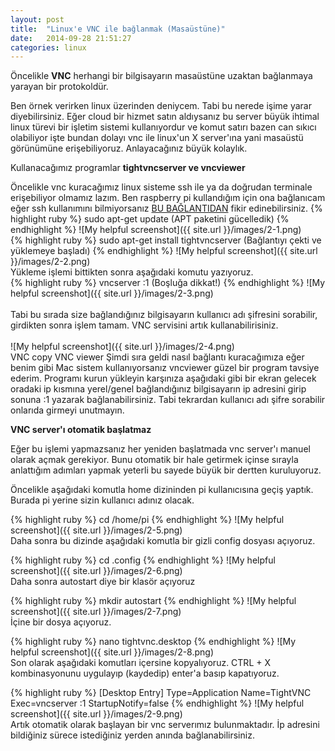 ```yaml
---
layout: post
title:  "Linux'e VNC ile bağlanmak (Masaüstüne)"
date:   2014-09-28 21:51:27
categories: linux
---
```

Öncelikle <b>VNC</b> herhangi bir bilgisayarın masaüstüne uzaktan bağlanmaya yarayan bir protokoldür.

Ben örnek verirken linux üzerinden deniycem. Tabi bu nerede işime yarar diyebilirsiniz. Eğer cloud bir hizmet satın aldıysanız bu server büyük ihtimal linux türevi bir işletim sistemi kullanıyordur ve komut satırı bazen can sıkıcı olabiliyor işte bundan dolayı vnc ile linux'un X server'ına yani masaüstü görünümüne erişebiliyoruz. Anlayacağınız büyük kolaylık.

Kullanacağımız programlar <b>tightvncserver ve vncviewer</b>

Öncelikle vnc kuracağımız linux sisteme ssh ile ya da doğrudan terminale erişebiliyor olmamız lazım. Ben raspberry pi kullandığım için ona bağlanıcam eğer ssh kullanımını bilmiyorsanız  [BU BAĞLANTIDAN][1] fikir edinebilirsiniz.
{% highlight ruby %}
sudo apt-get update  (APT paketini gücelledik)
{% endhighlight %}
![My helpful screenshot]({{ site.url }}/images/2-1.png)<br>
{% highlight ruby %}
sudo apt-get install tightvncserver (Bağlantıyı çekti ve yüklemeye başladı)
{% endhighlight %}
![My helpful screenshot]({{ site.url }}/images/2-2.png)<br>
Yükleme işlemi bittikten sonra aşağıdaki komutu yazıyoruz.<br>
{% highlight ruby %}
vncserver :1 (Boşluğa dikkat!)
{% endhighlight %}
![My helpful screenshot]({{ site.url }}/images/2-3.png)<br><br>
Tabi bu sırada size bağlandığınız bilgisayarın kullanıcı adı şifresini sorabilir, girdikten sonra işlem tamam. VNC servisini artık kullanabilirisiniz.<br><br>
![My helpful screenshot]({{ site.url }}/images/2-4.png)<br>
VNC copy
VNC viewer
Şimdi sıra geldi nasıl bağlantı kuracağımıza eğer benim gibi Mac sistem kullanıyorsanız vncviewer güzel bir program tavsiye ederim. Programı kurun yükleyin karşınıza aşağıdaki gibi bir ekran gelecek oradaki ip kısmına yerel/genel bağlandığınız bilgisayarın ip adresini girip sonuna :1 yazarak bağlanabilirsiniz. Tabi tekrardan kullanıcı adı şifre sorabilir onlarıda girmeyi unutmayın.

<b>VNC server'ı otomatik başlatmaz</b>

Eğer bu işlemi yapmazsanız her yeniden başlatmada vnc server'ı manuel olarak açmak gerekiyor. Bunu otomatik bir hale getirmek içinse sırayla anlattığım adımları yapmak yeterli bu sayede büyük bir dertten kuruluyoruz.

Öncelikle aşağıdaki komutla home dizininden pi kullanıcısına geçiş yaptık. Burada pi yerine sizin kullanıcı adınız olacak.

{% highlight ruby %}
cd /home/pi
{% endhighlight %}
![My helpful screenshot]({{ site.url }}/images/2-5.png)<br>
Daha sonra bu dizinde aşağıdaki komutla bir gizli config dosyası açıyoruz.


{% highlight ruby %}
cd .config
{% endhighlight %}
![My helpful screenshot]({{ site.url }}/images/2-6.png)<br>
Daha sonra autostart diye bir klasör açıyoruz


{% highlight ruby %}
mkdir autostart
{% endhighlight %}
![My helpful screenshot]({{ site.url }}/images/2-7.png)<br>
İçine bir dosya açıyoruz.


{% highlight ruby %}
nano tightvnc.desktop
{% endhighlight %}
![My helpful screenshot]({{ site.url }}/images/2-8.png)<br>
Son olarak aşağıdaki komutları içersine kopyalıyoruz. CTRL + X kombinasyonunu uygulayıp (kaydedip) enter'a basıp kapatıyoruz.


{% highlight ruby %}
[Desktop Entry]
Type=Application
Name=TightVNC
Exec=vncserver :1
StartupNotify=false
{% endhighlight %}
![My helpful screenshot]({{ site.url }}/images/2-9.png)<br>
Artık otomatik olarak başlayan bir vnc serverımız bulunmaktadır. İp adresini bildiğiniz sürece istediğiniz yerden anında bağlanabilirsiniz.

[1]: {{site.url}}/linux/2014/09/28/1.html


